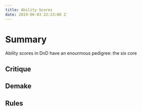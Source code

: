 ```yaml
---
title: Ability Scores
date: 2019-06-03 22:23:00 Z
---
```


# Summary

Ability scores in DnD have an enourmous pedigree: the six core

## Critique

## Demake

## Rules
